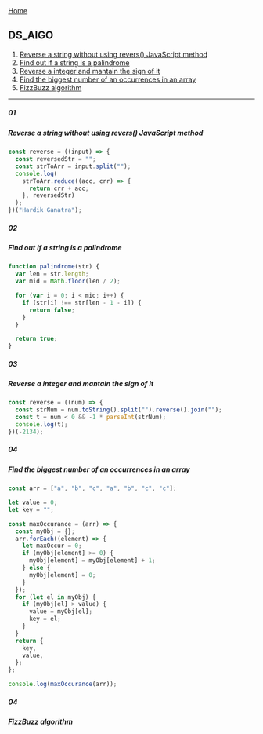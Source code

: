 <div align="left">
  <a href="/README.md##javaScript-modern-interview-code-challenges-by-topic" id="home">Home</a>
</div>

## DS_AlGO

1. [Reverse a string without using revers() JavaScript method](#01)
2. [Find out if a string is a palindrome](#02)
3. [Reverse a integer and mantain the sign of it](#03)
4. [Find the biggest number of an occurrences in an array](#04)
5. [FizzBuzz algorithm](#05)

---

##### 01

##### Reverse a string without using revers() JavaScript method

```js
const reverse = ((input) => {
  const reversedStr = "";
  const strToArr = input.split("");
  console.log(
    strToArr.reduce((acc, crr) => {
      return crr + acc;
    }, reversedStr)
  );
})("Hardik Ganatra");
```

##### 02

##### Find out if a string is a palindrome

```js
function palindrome(str) {
  var len = str.length;
  var mid = Math.floor(len / 2);

  for (var i = 0; i < mid; i++) {
    if (str[i] !== str[len - 1 - i]) {
      return false;
    }
  }

  return true;
}
```

##### 03

##### Reverse a integer and mantain the sign of it

```js
const reverse = ((num) => {
  const strNum = num.toString().split("").reverse().join("");
  const t = num < 0 && -1 * parseInt(strNum);
  console.log(t);
})(-2134);
```

##### 04

##### Find the biggest number of an occurrences in an array

```js
const arr = ["a", "b", "c", "a", "b", "c", "c"];

let value = 0;
let key = "";

const maxOccurance = (arr) => {
  const myObj = {};
  arr.forEach((element) => {
    let maxOccur = 0;
    if (myObj[element] >= 0) {
      myObj[element] = myObj[element] + 1;
    } else {
      myObj[element] = 0;
    }
  });
  for (let el in myObj) {
    if (myObj[el] > value) {
      value = myObj[el];
      key = el;
    }
  }
  return {
    key,
    value,
  };
};

console.log(maxOccurance(arr));
```

##### 04

##### FizzBuzz algorithm
